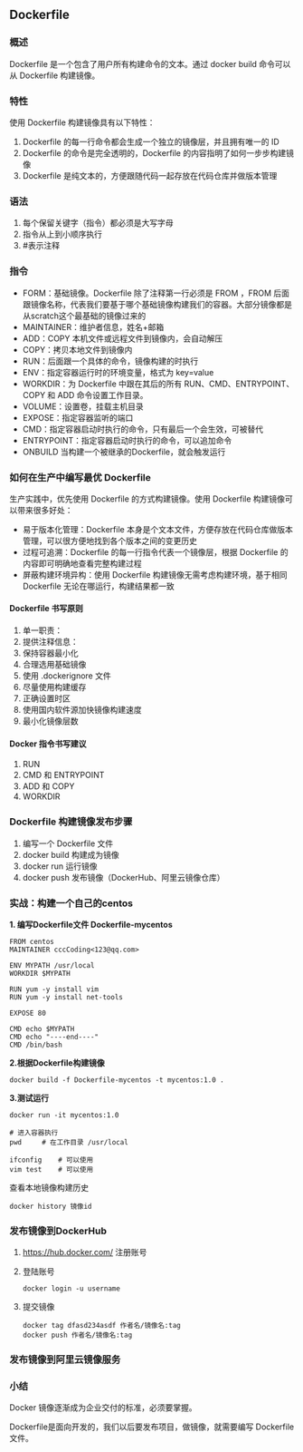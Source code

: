 ## Dockerfile

### 概述

Dockerfile 是一个包含了用户所有构建命令的文本。通过 docker build 命令可以从 Dockerfile 构建镜像。

### 特性

使用 Dockerfile 构建镜像具有以下特性：

1. Dockerfile 的每一行命令都会生成一个独立的镜像层，并且拥有唯一的 ID
2. Dockerfile 的命令是完全透明的，Dockerfile 的内容指明了如何一步步构建镜像
3. Dockerfile 是纯文本的，方便跟随代码一起存放在代码仓库并做版本管理

### 语法

1. 每个保留关键字（指令）都必须是大写字母
2. 指令从上到小顺序执行
3. #表示注释

### 指令

* FORM：基础镜像。Dockerfile 除了注释第一行必须是 FROM ，FROM 后面跟镜像名称，代表我们要基于哪个基础镜像构建我们的容器。大部分镜像都是从scratch这个最基础的镜像过来的
* MAINTAINER：维护者信息，姓名+邮箱
* ADD：COPY 本机文件或远程文件到镜像内，会自动解压
* COPY：拷贝本地文件到镜像内
* RUN：后面跟一个具体的命令，镜像构建的时执行
* ENV：指定容器运行时的环境变量，格式为 key=value
* WORKDIR：为 Dockerfile 中跟在其后的所有 RUN、CMD、ENTRYPOINT、COPY 和 ADD 命令设置工作目录。
* VOLUME：设置卷，挂载主机目录
* EXPOSE：指定容器监听的端口
* CMD：指定容器启动时执行的命令，只有最后一个会生效，可被替代
* ENTRYPOINT：指定容器启动时执行的命令，可以追加命令
* ONBUILD 当构建一个被继承的Dockerfile，就会触发运行

### 如何在生产中编写最优 Dockerfile

生产实践中，优先使用 Dockerfile 的方式构建镜像。使用 Dockerfile 构建镜像可以带来很多好处：

* 易于版本化管理：Dockerfile 本身是个文本文件，方便存放在代码仓库做版本管理，可以很方便地找到各个版本之间的变更历史
* 过程可追溯：Dockerfile 的每一行指令代表一个镜像层，根据 Dockerfile 的内容即可明确地查看完整构建过程
* 屏蔽构建环境异构：使用 Dockerfile 构建镜像无需考虑构建环境，基于相同 Dockerfile 无论在哪运行，构建结果都一致

#### Dockerfile 书写原则

1. 单一职责：
2. 提供注释信息：
3. 保持容器最小化
4. 合理选用基础镜像
5. 使用 .dockerignore 文件
6. 尽量使用构建缓存
7. 正确设置时区
8. 使用国内软件源加快镜像构建速度
9. 最小化镜像层数

#### Docker 指令书写建议

1. RUN
2. CMD 和 ENTRYPOINT
3. ADD 和 COPY
4. WORKDIR

### Dockerfile 构建镜像发布步骤

1. 编写一个 Dockerfile 文件
2. docker build 构建成为镜像
3. docker run 运行镜像
4. docker push 发布镜像（DockerHub、阿里云镜像仓库）

### 实战：构建一个自己的centos

**1. 编写Dockerfile文件 Dockerfile-mycentos**

```shell
FROM centos
MAINTAINER cccCoding<123@qq.com>

ENV MYPATH /usr/local
WORKDIR $MYPATH

RUN yum -y install vim
RUN yum -y install net-tools

EXPOSE 80

CMD echo $MYPATH
CMD echo "----end----"
CMD /bin/bash
```

**2.根据Dockerfile构建镜像**

```shell
docker build -f Dockerfile-mycentos -t mycentos:1.0 .
```

**3.测试运行**

```shell
docker run -it mycentos:1.0

# 进入容器执行
pwd		# 在工作目录 /usr/local

ifconfig	# 可以使用
vim test	# 可以使用
```

查看本地镜像构建历史

```shell
docker history 镜像id
```

### 发布镜像到DockerHub

1.  https://hub.docker.com/  注册账号

2. 登陆账号

   ```shell
   docker login -u username
   ```

3. 提交镜像

   ```shell
   docker tag dfasd234asdf 作者名/镜像名:tag
   docker push 作者名/镜像名:tag
   ```

### 发布镜像到阿里云镜像服务



### 小结

Docker 镜像逐渐成为企业交付的标准，必须要掌握。

Dockerfile是面向开发的，我们以后要发布项目，做镜像，就需要编写 Dockerfile 文件。